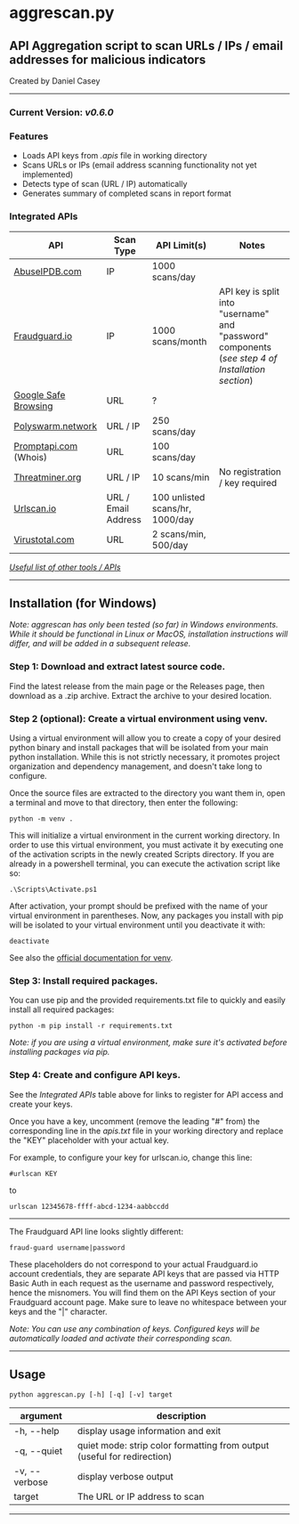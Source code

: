 # aggrescan.py

##  API Aggregation script to scan URLs / IPs / email addresses for malicious indicators

Created by Daniel Casey

---
### Current Version: *v0.6.0*
### Features
 - Loads API keys from *.apis* file in working directory
 - Scans URLs or IPs (email address scanning functionality not yet implemented)
 - Detects type of scan (URL / IP) automatically
 - Generates summary of completed scans in report format

### Integrated APIs
| API | Scan Type | API Limit(s) | Notes |
|--|--|--|--|
| [AbuseIPDB.com](https://docs.abuseipdb.com/#introduction) | IP | 1000 scans/day
|[Fraudguard.io](https://docs.fraudguard.io/)|IP| 1000 scans/month | API key is split into "username" and "password" components (*see step 4 of Installation section*)
|[Google Safe Browsing](https://developers.google.com/safe-browsing/v4/lookup-api)| URL | ? |
|[Polyswarm.network](https://docs.polyswarm.io/consumers) | URL / IP | 250 scans/day |
|[Promptapi.com](https://promptapi.com/marketplace/description/whois-api#documentation-tab) (Whois)| URL | 100 scans/day |
|[Threatminer.org](https://www.threatminer.org/api.php)|URL / IP|10 scans/min | No registration / key required
|[Urlscan.io](https://urlscan.io/docs/api/)|URL / Email Address| 100 unlisted scans/hr, 1000/day|
|[Virustotal.com](https://developers.virustotal.com/reference/overview)|URL|2 scans/min, 500/day|

*[Useful list of other tools / APIs](https://zeltser.com/lookup-malicious-websites/)*

___

## Installation (for Windows)
*Note: aggrescan has only been tested (so far) in Windows environments. While it should be functional in Linux or MacOS, installation instructions will differ, and will be added in a subsequent release.*

### Step 1: Download and extract latest source code.
Find the latest release from the main page or the Releases page, then download as a .zip archive. Extract the archive to your desired location.

### Step 2 (optional): Create a virtual environment using venv.

Using a virtual environment will allow you to create a copy of your desired python binary and install packages that will be isolated from your main python installation. While this is not strictly necessary, it promotes project organization and dependency management, and doesn't take long to configure.

Once the source files are extracted to the directory you want them in, open a terminal and move to that directory, then enter the following:

    python -m venv .


This will initialize a virtual environment in the current working directory. In order to use this virtual environment, you must activate it by executing one of the activation scripts in the newly created Scripts directory. If you are already in a powershell terminal, you can execute the activation script like so:

    .\Scripts\Activate.ps1

After activation, your prompt should be prefixed with the name of your virtual environment in parentheses. Now, any packages you install with pip will be isolated to your virtual environment until you deactivate it with:

    deactivate

See also the [official documentation for venv](https://docs.python.org/3/library/venv.html).

### Step 3: Install required packages.
You can use pip and the provided requirements.txt file to quickly and easily install all required packages:

    python -m pip install -r requirements.txt

*Note: if you are using a virtual environment, make sure it's activated before installing packages via pip.*

### Step 4: Create and configure API keys.
See the *Integrated APIs* table above for links to register for API access and create your keys.

Once you have a key, uncomment (remove the leading "#" from) the corresponding line in the *apis.txt* file in your working directory and replace the "KEY" placeholder with your actual key.

For example, to configure your key for urlscan.io, change this line:

    #urlscan KEY

to

    urlscan 12345678-ffff-abcd-1234-aabbccdd

---
The Fraudguard API line looks slightly different:

    fraud-guard username|password

These placeholders do not correspond to your actual Fraudguard.io account credentials, they are separate API keys that are passed via HTTP Basic Auth in each request as the username and password respectively, hence the misnomers. You will find them on the API Keys section of your Fraudguard account page. Make sure to leave no whitespace between your keys and the "|" character.

*Note: You can use any combination of keys. Configured keys will be automatically loaded and activate their corresponding scan.*




___

## Usage


    python aggrescan.py [-h] [-q] [-v] target

| argument | description |
|--|--|
| -h, --help | display usage information and exit |
| -q, --quiet | quiet mode: strip color formatting from output (useful for redirection) |
| -v, --verbose | display verbose output |
| target | The URL or IP address to scan

___
